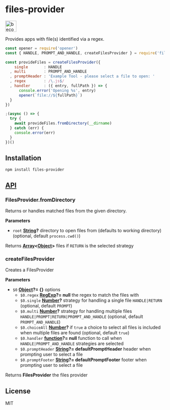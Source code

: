 # files-provider

<a href="https://www.patreon.com/bePatron?u=8663953"><img alt="become a patron" src="https://c5.patreon.com/external/logo/become_a_patron_button.png" height="35px"></a>

Provides apps with file(s) identified via a regex.

```js
const opener = require('opener')
const { HANDLE, PROMPT_AND_HANDLE, createFilesProvider } = require('files-provider')

const provideFiles = createFilesProvider({
    single       : HANDLE
  , multi        : PROMPT_AND_HANDLE
  , promptHeader : 'Example Tool - please select a file to open: '
  , regex        : /\.js$/
  , handler      : ({ entry, fullPath }) => {
      console.error('Opening %s', entry)
      opener(`file://${fullPath}`)
  }
})

;(async () => {
  try {
    await provideFiles.fromDirectory(__dirname)
  } catch (err) {
    console.error(err)
  }
})()
```

## Installation

    npm install files-provider

## [API](https://thlorenz.github.io/files-provider)

<!-- Generated by documentation.js. Update this documentation by updating the source code. -->

### FilesProvider.fromDirectory

Returns or handles matched files from the given directory.

**Parameters**

-   `root` **[String](https://developer.mozilla.org/en-US/docs/Web/JavaScript/Reference/Global_Objects/String)?** directory to open files from (defaults to working directory) (optional, default `process.cwd()`)

Returns **[Array](https://developer.mozilla.org/en-US/docs/Web/JavaScript/Reference/Global_Objects/Array)&lt;[Object](https://developer.mozilla.org/en-US/docs/Web/JavaScript/Reference/Global_Objects/Object)>** files if `RETURN` is the selected strategy

### createFilesProvider

Creates a FilesProvider

**Parameters**

-   `$0` **[Object](https://developer.mozilla.org/en-US/docs/Web/JavaScript/Reference/Global_Objects/Object)?= {}** options
    -   `$0.regex` **[RegExp](https://developer.mozilla.org/en-US/docs/Web/JavaScript/Reference/Global_Objects/RegExp)?= null** the regex to match the files with
    -   `$0.single` **[Number](https://developer.mozilla.org/en-US/docs/Web/JavaScript/Reference/Global_Objects/Number)?** strategy for handling a single file `HANDLE|RETURN` (optional, default `PROMPT`)
    -   `$0.multi` **[Number](https://developer.mozilla.org/en-US/docs/Web/JavaScript/Reference/Global_Objects/Number)?** strategy for handling multiple files `HANDLE|PROMPT|RETURN|PROMPT_AND_HANDLE` (optional, default `PROMPT_AND_HANDLE`)
    -   `$0.choiceAll` **[Number](https://developer.mozilla.org/en-US/docs/Web/JavaScript/Reference/Global_Objects/Number)?** if `true` a choice to select all files is included when multiple files are found (optional, default `true`)
    -   `$0.handler` **[function](https://developer.mozilla.org/en-US/docs/Web/JavaScript/Reference/Statements/function)?= null** function to call when `HANDLE|PROMPT_AND_HANDLE` strategies are selected
    -   `$0.promptHeader` **[String](https://developer.mozilla.org/en-US/docs/Web/JavaScript/Reference/Global_Objects/String)?= defaultPromptHeader** header when prompting user to select a file
    -   `$0.promptFooter` **[String](https://developer.mozilla.org/en-US/docs/Web/JavaScript/Reference/Global_Objects/String)?= defaultPromptFooter** footer when prompting user to select a file

Returns **FilesProvider** the files provider

## License

MIT

